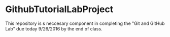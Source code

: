 # GithubTutorialLabProject
This repository is s neccesary component in completing the "Git and GitHub Lab" due today 9/26/2016 by the end of class.
